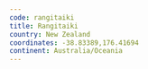 ```yaml
---
code: rangitaiki
title: Rangitaiki
country: New Zealand
coordinates: -38.83389,176.41694
continent: Australia/Oceania
---
```

